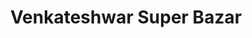 ---
title: "Venkateshwar Super Bazar"
url: /kalaburagi/venkateshwar-super-bazar/
shop: supermarket
---